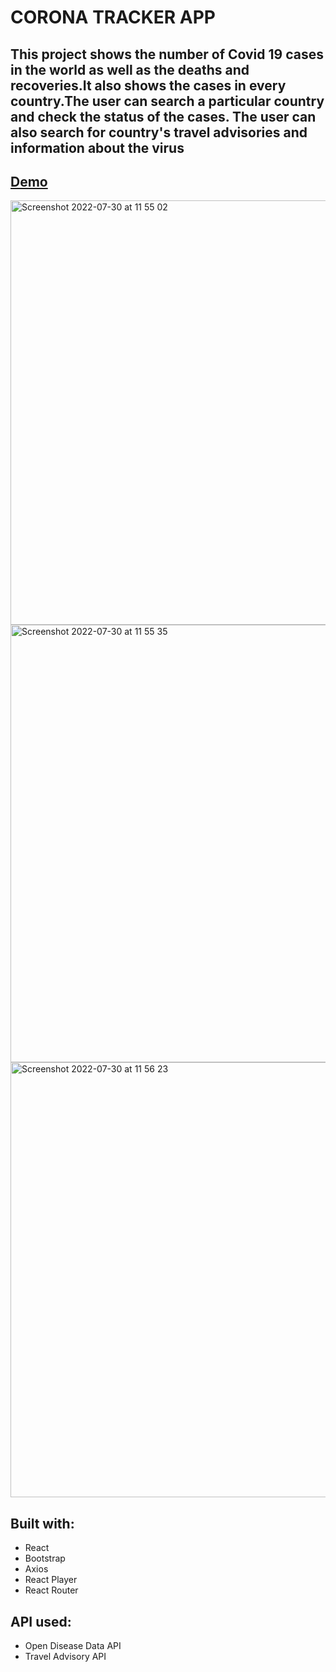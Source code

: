 # CORONA TRACKER APP

## This project shows the number of Covid 19 cases in the world as well as the deaths and recoveries.It also shows the cases in every country.The user can search a particular country and check the status of the cases. The user can also search for country's travel advisories and information about the virus

## [Demo](https://tigercode-coronatracker2021.netlify.app/)

<img width="679" alt="Screenshot 2022-07-30 at 11 55 02" src="https://user-images.githubusercontent.com/46716968/181903199-c1428961-f0a5-4a3b-a537-56943bae444e.png">
<img width="700" alt="Screenshot 2022-07-30 at 11 55 35" src="https://user-images.githubusercontent.com/46716968/181903200-cd966c02-9057-42d8-bdf2-61686ced27b1.png">
<img width="696" alt="Screenshot 2022-07-30 at 11 56 23" src="https://user-images.githubusercontent.com/46716968/181903201-b66f6d0e-5b4e-4c45-a642-afcc6b2548bc.png">

## Built with:
- React
- Bootstrap
- Axios
- React Player
- React Router

## API used:
- Open Disease Data API
- Travel Advisory API
